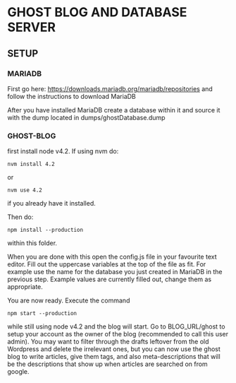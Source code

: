 # GHOST BLOG AND DATABASE SERVER

## SETUP
### MARIADB
First go here: https://downloads.mariadb.org/mariadb/repositories and follow the instructions to download MariaDB

After you have installed MariaDB create a database within it and source it with the dump located in dumps/ghostDatabase.dump

### GHOST-BLOG
first install node v4.2. If using nvm do:

`nvm install 4.2`

or

`nvm use 4.2`

if you already have it installed.

Then do:

`npm install --production`

within this folder.

When you are done with this open the config.js file in your favourite text editor. Fill out the uppercase variables at the top of the file as fit. For example use the name for the database you just created in MariaDB in the previous step. Example values are currently filled out, change them as appropriate.

You are now ready. Execute the command

`npm start --production`

while still using node v4.2 and the blog will start. Go to BLOG_URL/ghost to setup your account as the owner of the blog (recommended to call this user admin). You may want to filter through the drafts leftover from the old Wordpress and delete the irrelevant ones, but you can now use the ghost blog to write articles, give them tags, and also meta-descriptions that will be the descriptions that show up when articles are searched on from google.
